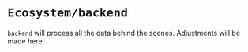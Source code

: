 # `Ecosystem/backend`

`backend` will process all the data behind the scenes. Adjustments will be made here.